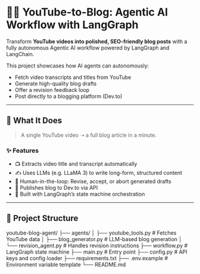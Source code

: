 # 🧠🎥 YouTube-to-Blog: Agentic AI Workflow with LangGraph

Transform **YouTube videos into polished, SEO-friendly blog posts** with a fully autonomous Agentic AI workflow powered by LangGraph and LangChain.

This project showcases how AI agents can autonomously:
- Fetch video transcripts and titles from YouTube
- Generate high-quality blog drafts
- Offer a revision feedback loop
- Post directly to a blogging platform (Dev.to)

---

## 🚀 What It Does

> A single YouTube video ➝ a full blog article in a minute.

### ✨ Features
- 📺 Extracts video title and transcript automatically
- ✍️ Uses LLMs (e.g. LLaMA 3) to write long-form, structured content
- 🔁 Human-in-the-loop: Revise, accept, or abort generated drafts
- 🚀 Publishes blog to Dev.to via API
- 🧠 Built with LangGraph’s state machine orchestration

---

## 🧱 Project Structure
youtube-blog-agent/
├── agents/
│ ├── youtube_tools.py # Fetches YouTube data
│ ├── blog_generator.py # LLM-based blog generation
│ └── revision_agent.py # Handles revision instructions
├── workflow.py # LangGraph state machine
├── main.py # Entry point
├── config.py # API keys and config loader
├── requirements.txt
├── .env.example # Environment variable template
└── README.md

